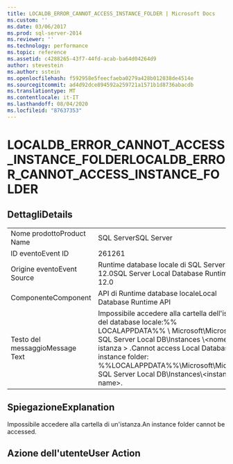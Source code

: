 ```yaml
---
title: LOCALDB_ERROR_CANNOT_ACCESS_INSTANCE_FOLDER | Microsoft Docs
ms.custom: ''
ms.date: 03/06/2017
ms.prod: sql-server-2014
ms.reviewer: ''
ms.technology: performance
ms.topic: reference
ms.assetid: c4288265-43f7-44fd-acab-ba64d04264d9
author: stevestein
ms.author: sstein
ms.openlocfilehash: f592958e5feecfaeba0279a428b012038de4514e
ms.sourcegitcommit: ad4d92dce894592a259721a1571b1d8736abacdb
ms.translationtype: MT
ms.contentlocale: it-IT
ms.lasthandoff: 08/04/2020
ms.locfileid: "87637353"
---
```

# <a name="localdb_error_cannot_access_instance_folder"></a><span data-ttu-id="fc8f4-102">LOCALDB_ERROR_CANNOT_ACCESS_INSTANCE_FOLDER</span><span class="sxs-lookup"><span data-stu-id="fc8f4-102">LOCALDB_ERROR_CANNOT_ACCESS_INSTANCE_FOLDER</span></span>
    
## <a name="details"></a><span data-ttu-id="fc8f4-103">Dettagli</span><span class="sxs-lookup"><span data-stu-id="fc8f4-103">Details</span></span>  
  
|||  
|-|-|  
|<span data-ttu-id="fc8f4-104">Nome prodotto</span><span class="sxs-lookup"><span data-stu-id="fc8f4-104">Product Name</span></span>|<span data-ttu-id="fc8f4-105">SQL Server</span><span class="sxs-lookup"><span data-stu-id="fc8f4-105">SQL Server</span></span>|  
|<span data-ttu-id="fc8f4-106">ID evento</span><span class="sxs-lookup"><span data-stu-id="fc8f4-106">Event ID</span></span>|<span data-ttu-id="fc8f4-107">261</span><span class="sxs-lookup"><span data-stu-id="fc8f4-107">261</span></span>|  
|<span data-ttu-id="fc8f4-108">Origine evento</span><span class="sxs-lookup"><span data-stu-id="fc8f4-108">Event Source</span></span>|<span data-ttu-id="fc8f4-109">Runtime database locale di SQL Server 12.0</span><span class="sxs-lookup"><span data-stu-id="fc8f4-109">SQL Server Local Database Runtime 12.0</span></span>|  
|<span data-ttu-id="fc8f4-110">Componente</span><span class="sxs-lookup"><span data-stu-id="fc8f4-110">Component</span></span>|<span data-ttu-id="fc8f4-111">API di Runtime database locale</span><span class="sxs-lookup"><span data-stu-id="fc8f4-111">Local Database Runtime API</span></span>|  
|<span data-ttu-id="fc8f4-112">Testo del messaggio</span><span class="sxs-lookup"><span data-stu-id="fc8f4-112">Message Text</span></span>|<span data-ttu-id="fc8f4-113">Impossibile accedere alla cartella dell'istanza del database locale:%% LOCALAPPDATA%% \ Microsoft\Microsoft SQL Server Local DB\Instances \\<nome istanza \> .</span><span class="sxs-lookup"><span data-stu-id="fc8f4-113">Cannot access Local Database instance folder: %%LOCALAPPDATA%%\Microsoft\Microsoft SQL Server Local DB\Instances\\<instance name\>.</span></span>|  
  
## <a name="explanation"></a><span data-ttu-id="fc8f4-114">Spiegazione</span><span class="sxs-lookup"><span data-stu-id="fc8f4-114">Explanation</span></span>  
 <span data-ttu-id="fc8f4-115">Impossibile accedere alla cartella di un'istanza.</span><span class="sxs-lookup"><span data-stu-id="fc8f4-115">An instance folder cannot be accessed.</span></span>  
  
## <a name="user-action"></a><span data-ttu-id="fc8f4-116">Azione dell'utente</span><span class="sxs-lookup"><span data-stu-id="fc8f4-116">User Action</span></span>  
  
